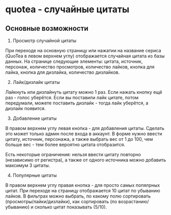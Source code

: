 # quotea - случайные цитаты

## Основные возможности

1. Просмотр случайной цитаты

При переходе на основную страницу или нажатии на название сериса (QuoTea в левом верхнем углу) отображается случайная цитата из базы данных. На странице следующие элементы: цитата, источник, персонаж, количество просмотров, количество лайков, кнопка для лайка, кнопка для дизлайка, количество дизлайков.

2. Лайк/дизлайк цитаты

Лайкнуть или дизлайнуть цитату можно 1 раз. Если нажать кнопку ещё раз - голос уберётся. Если вы поставили лайк цитате, потом передумали, можете поставить дизлайк - тогда лайк уберётся, а дизлайк появится.

3. Добавление цитаты

В правом верхнем углу левая кнопка - для добавления цитаты. Сделать это может только админ после входа в аккаунт. В форме нужно ввести цитату, источник, персонажа, а также выбрать вес от 1 до 100, чем больше вес - тем более вероятно цитата отобразится.

Есть некоторые ограничения: нельзя ввести цитату повторно (независимо от регистра), а также от одного источника можно добавить максимум 3 цитаты.

4. Популярные цитаты

В правом верхнем углу правая кнопка - для просто самых попялрных цитат. При переходе на страницу отображается 10 цитат по убыванию лайков. В фильтрах можно выбрать, по какому полю сортировать (просмотры/лайки/дизлайки), как сортировать (по возрастанию/убыванию) и сколько цитат показывать (5/10).